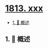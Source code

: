 # [1813. xxx](https://github.com/Tdahuyou/TNotes.leetcode/tree/main/notes/1813.%20xxx)

<!-- region:toc -->

- [1. 📝 概述](#1--概述)

<!-- endregion:toc -->

## 1. 📝 概述
